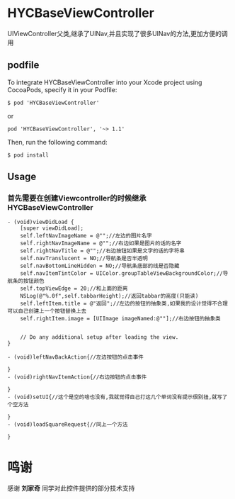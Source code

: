 # HYCBaseViewController
UIViewController父类,继承了UINav,并且实现了很多UINav的方法,更加方便的调用
## podfile
To integrate HYCBaseViewController into your Xcode project using CocoaPods, specify it in your Podfile:

`$ pod 'HYCBaseViewController'`

or

`pod 'HYCBaseViewController', '~> 1.1'`

Then, run the following command:

`$ pod install`

## Usage
### 首先需要在创建Viewcontroller的时候继承HYCBaseViewController
```
- (void)viewDidLoad {
    [super viewDidLoad];
    self.leftNavImageName = @"";//左边的图片名字
    self.rightNavImageName = @"";//右边如果是图片的话的名字
    self.rightNavTitle = @"";//右边按钮如果是文字的话的字符串
    self.navTranslucent = NO;//导航条是否半透明
    self.navBottomLineHidden = NO;//导航条底部的线是否隐藏
    self.navItemTintColor = UIColor.groupTableViewBackgroundColor;//导航条的按钮颜色
    self.topViewEdge = 20;//和上面的距离
    NSLog(@"%.0f",self.tabbarHeight);//返回tabbar的高度(只能读)
    self.leftItem.title = @"返回";//左边的按钮的抽象类,如果我的设计觉得不合理可以自己创建上一个按钮替换上去
    self.rightItem.image = [UIImage imageNamed:@""];//右边按钮的抽象类
    
    
    // Do any additional setup after loading the view.
}

- (void)leftNavBackAction{//左边按钮的点击事件
    
}
- (void)rightNavItemAction{//右边按钮的点击事件
    
}
- (void)setUI{//这个是空的啥也没有,我就觉得自己打这几个单词没有提示很别扭,就写了个空方法
    
}
- (void)loadSquareRequest{//同上一个方法
    
}
```
# 鸣谢
感谢 __刘家奇__ 同学对此控件提供的部分技术支持
